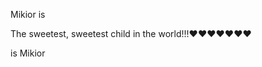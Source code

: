 Mikior is

The sweetest, sweetest child in the world!!!❤❤❤❤❤❤❤

is Mikior

<!---
Mikior/Mikior is a ✨ special ✨ repository because its `README.md` (this file) appears on your GitHub profile.
You can click the Preview link to take a look at your changes.
--->
